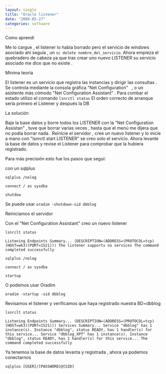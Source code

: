 ```yaml
---
layout: single
title: "Oracle listener"
date: "2009-05-27"
categories: software
---
```


Como aprendí

Me lo cargue , el listener lo había borrado pero el servicio de windows asociado ahí seguía , un `sc delete nombre_del_servicio`. Ahora empieza el quebradero de cabeza ya que tras crear uno nuevo LISTENER su servicio asociado me dice que no existe .

Mínima teoría

El listener es un servicio que registra las instancias y dirigir las consultas . Se controla mediante la consola gráfica "Net Configuration"   , o un asistente más cómodo "Net Configuration Assistant" . Para combar el estado utilizo el comando `lsnrctl status` El orden correcto de arranque sería primero el Listener y después la DB

La solución

Baje la base datos y borre todos los LISTENER con la "Net Configuration Assistan" , tuve que borrar varias veces , hasta que el menú me dijera que no podía borrar nada.  Reinicie el servidor , cree un nuevo listener y lo inicie a mano con "lsnrctl start LISTENER" se creo solo el servicio. Ahora levante la base de datos y revise el Listener para comprobar que la hubiera registrado.

Para más precisión esto fue los pasos que seguí:

con un sqlplus

`sqlplus /nolog`

`connect / as sysdba`

`shutdow`

Se puede usar `oradim -shutdown-sid dbblog`

Reiniciamos el servidor

Con el "Net Configuration Assistant" creo un nuevo listener

`lsnrclt status`

`Listening Endpoints Summary... (DESCRIPTION=(ADDRESS=(PROTOCOL=tcp)(HOST=wk3)(PORT=1521))) The listener supports no services The command completed successfully`

`sqlplus /nolog`

`connect / as sysdba`

`startup`

O podemos usar Oradim

`oradim -startup -sid dbblog`

Revisamos el listener y verificamos que haya registrado nuestra BD=dbblog

`lsnrclt status`

`Listening Endpoints Summary... (DESCRIPTION=(ADDRESS=(PROTOCOL=tcp)(HOST=wk3)(PORT=1521))) Services Summary... Service "dbblog" has 1 instance(s). Instance "dbblog", status READY, has 1 handler(s) for this service... Service "dbblog_XPT" has 1 instance(s). Instance "dbblog", status READY, has 1 handler(s) for this service... The command completed successfully`

Ya tenemos la base de datos levanta y registrada , ahora ya podemos conectarnos

`sqlplus [USER]/[PASSWORD]@[SID]`
